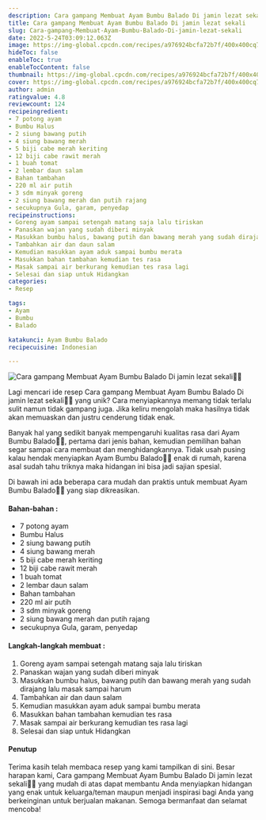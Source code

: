 ```yaml
---
description: Cara gampang Membuat Ayam Bumbu Balado Di jamin lezat sekali"
title: Cara gampang Membuat Ayam Bumbu Balado Di jamin lezat sekali
slug: Cara-gampang-Membuat-Ayam-Bumbu-Balado-Di-jamin-lezat-sekali
date: 2022-5-24T03:09:12.063Z
image: https://img-global.cpcdn.com/recipes/a976924bcfa72b7f/400x400cq70/photo.jpg
hideToc: false
enableToc: true
enableTocContent: false
thumbnail: https://img-global.cpcdn.com/recipes/a976924bcfa72b7f/400x400cq70/photo.jpg
cover: https://img-global.cpcdn.com/recipes/a976924bcfa72b7f/400x400cq70/photo.jpg
author: admin
ratingvalue: 4.8
reviewcount: 124
recipeingredient:
- 7 potong ayam
- Bumbu Halus
- 2 siung bawang putih
- 4 siung bawang merah
- 5 biji cabe merah keriting
- 12 biji cabe rawit merah
- 1 buah tomat
- 2 lembar daun salam
- Bahan tambahan
- 220 ml air putih
- 3 sdm minyak goreng
- 2 siung bawang merah dan putih rajang
- secukupnya Gula, garam, penyedap
recipeinstructions:
- Goreng ayam sampai setengah matang saja lalu tiriskan
- Panaskan wajan yang sudah diberi minyak
- Masukkan bumbu halus, bawang putih dan bawang merah yang sudah dirajang lalu masak sampai harum
- Tambahkan air dan daun salam
- Kemudian masukkan ayam aduk sampai bumbu merata
- Masukkan bahan tambahan kemudian tes rasa
- Masak sampai air berkurang kemudian tes rasa lagi
- Selesai dan siap untuk Hidangkan
categories:
- Resep

tags:
- Ayam
- Bumbu
- Balado

katakunci: Ayam Bumbu Balado
recipecuisine: Indonesian

---
```


![Cara gampang Membuat Ayam Bumbu Balado Di jamin lezat sekali👩‍🍳](https://img-global.cpcdn.com/recipes/a976924bcfa72b7f/400x400cq70/photo.jpg)

Lagi mencari ide resep Cara gampang Membuat Ayam Bumbu Balado Di jamin lezat sekali👩‍🍳 yang unik? Cara menyiapkannya memang tidak terlalu sulit namun tidak gampang juga. Jika keliru mengolah maka hasilnya tidak akan memuaskan dan justru cenderung tidak enak.

Banyak hal yang sedikit banyak mempengaruhi kualitas rasa dari Ayam Bumbu Balado👩‍🍳, pertama dari jenis bahan, kemudian pemilihan bahan segar sampai cara membuat dan menghidangkannya. Tidak usah pusing kalau hendak menyiapkan Ayam Bumbu Balado👩‍🍳 enak di rumah, karena asal sudah tahu triknya maka hidangan ini bisa jadi sajian spesial.

Di bawah ini ada beberapa cara mudah dan praktis untuk membuat Ayam Bumbu Balado👩‍🍳 yang siap dikreasikan.

<!--inarticleads1-->

#### Bahan-bahan :

- 7 potong ayam
- Bumbu Halus
- 2 siung bawang putih
- 4 siung bawang merah
- 5 biji cabe merah keriting
- 12 biji cabe rawit merah
- 1 buah tomat
- 2 lembar daun salam
- Bahan tambahan
- 220 ml air putih
- 3 sdm minyak goreng
- 2 siung bawang merah dan putih rajang
- secukupnya Gula, garam, penyedap

<!--inarticleads2-->

#### Langkah-langkah membuat :

1. Goreng ayam sampai setengah matang saja lalu tiriskan
1. Panaskan wajan yang sudah diberi minyak
1. Masukkan bumbu halus, bawang putih dan bawang merah yang sudah dirajang lalu masak sampai harum
1. Tambahkan air dan daun salam
1. Kemudian masukkan ayam aduk sampai bumbu merata
1. Masukkan bahan tambahan kemudian tes rasa
1. Masak sampai air berkurang kemudian tes rasa lagi
1. Selesai dan siap untuk Hidangkan

#### Penutup

Terima kasih telah membaca resep yang kami tampilkan di sini. Besar harapan kami, Cara gampang Membuat Ayam Bumbu Balado Di jamin lezat sekali👩‍🍳 yang mudah di atas dapat membantu Anda menyiapkan hidangan yang enak untuk keluarga/teman maupun menjadi inspirasi bagi Anda yang berkeinginan untuk berjualan makanan. Semoga bermanfaat dan selamat mencoba!